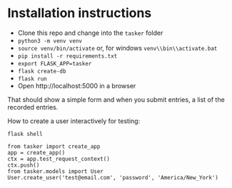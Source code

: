 # Installation instructions

 * Clone this repo and change into the `tasker` folder
 * `python3 -m venv venv`
 * `source venv/bin/activate` or, for windows `venv\\bin\\activate.bat`
 * `pip install -r requirements.txt`
 * `export FLASK_APP=tasker`
 * `flask create-db`
 * `flask run`
 * Open http://localhost:5000 in a browser

That should show a simple form and when you submit entries, a list of the recorded entries.

How to create a user interactively for testing:

`flask shell`

```
from tasker import create_app
app = create_app()
ctx = app.test_request_context()
ctx.push()
from tasker.models import User
User.create_user('test@email.com', 'password', 'America/New_York')
```
